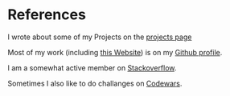 # References

I wrote about some of my Projects on the [projects page](/projects)

Most of my work (including [this Website](https://github.com/Kriegslustig/lucaschmid.net)) is on my [Github profile](https://github.com/Kriegslustig).

I am a somewhat active member on [Stackoverflow](https://stackoverflow.com/users/4386702/kriegslustig).

Sometimes I also like to do challanges on [Codewars](http://www.codewars.com/users/Kriegslustig).

